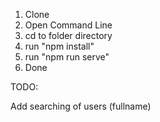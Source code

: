 1) Clone 
2) Open Command Line
3) cd to folder directory
4) run "npm install"
5) run "npm run serve"
6) Done

TODO:
<!-- 1) New complaints are automatically set to showToPublic = true; Students should be automatically approved when registering
2) Add an assigned admin per subject of complaint. He/she can only view or take actions the assigned complaints to him/her
3) Users should not be able to use admin names as their aliases. (Create an array of disabled aliases for this then verify on submit)
4) Fix the admin comment section's error. Admin's alias when commenting must be set to their name automatically.  -->

<!-- Add "solved" (dropdown) field to Complaints. Options are:
Pending
In Action
Solved -->

<!-- Add that status to View Complaints -->

Add searching of users (fullname)
<!-- Add viewing of primary key on users database -->